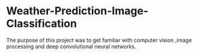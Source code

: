 # Weather-Prediction-Image-Classification
The purpose of this project was to get familiar with computer vision ,image processing and deep convolutional neural networks.

